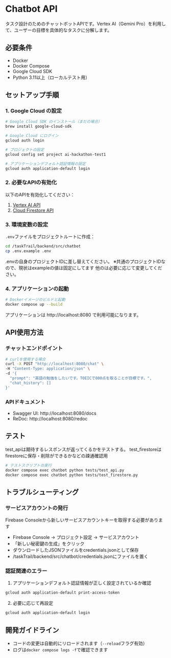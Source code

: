 # Chatbot API

タスク設計のためのチャットボットAPIです。Vertex AI（Gemini Pro）を利用して、ユーザーの目標を具体的なタスクに分解します。

## 必要条件

- Docker
- Docker Compose
- Google Cloud SDK
- Python 3.11以上（ローカルテスト用）

## セットアップ手順

### 1. Google Cloud の設定

```bash
# Google Cloud SDK のインストール（まだの場合）
brew install google-cloud-sdk

# Google Cloud にログイン
gcloud auth login

# プロジェクトの設定
gcloud config set project ai-hackathon-test1

# アプリケーションデフォルト認証情報の設定
gcloud auth application-default login
```

### 2. 必要なAPIの有効化

以下のAPIを有効化してください：
1. [Vertex AI API](https://console.cloud.google.com/apis/library/aiplatform.googleapis.com)
2. [Cloud Firestore API](https://console.cloud.google.com/apis/library/firestore.googleapis.com)

### 3. 環境変数の設定

`.env`ファイルをプロジェクトルートに作成：
```bash
cd /taskTrail/backend/src/chatbot
cp .env.example .env
```

.envの自身のプロジェクトIDに差し替えてください。
※共通のプロジェクトIDなので、現状はexampleの値は固定にしてます
他のは必要に応じて変更してください。

### 4. アプリケーションの起動

```bash
# Dockerイメージのビルドと起動
docker compose up --build
```

アプリケーションは http://localhost:8080 で利用可能になります。

## API使用方法

### チャットエンドポイント

```bash
# curlを使用する場合
curl -X POST "http://localhost:8080/chat" \
-H "Content-Type: application/json" \
-d '{
  "prompt": "英語の勉強をしたいです。TOEICで800点を取ることが目標です。",
  "chat_history": []
}'
```

### APIドキュメント

- Swagger UI: http://localhost:8080/docs
- ReDoc: http://localhost:8080/redoc

## テスト
test_apiは期待するレスポンスが返ってくるかをテストする。
test_firestoreはfirestoreに保存・削除ができるかなどの疎通確認用
```bash
# テストスクリプトの実行
docker compose exec chatbot python tests/test_api.py
docker compose exec chatbot python tests/test_firestore.py
```

## トラブルシューティング

### サービスアカウントの発行
Firebase Consoleから新しいサービスアカウントキーを取得する必要があります

- Firebase Console → プロジェクト設定 → サービスアカウント
- 「新しい秘密鍵の生成」をクリック
- ダウンロードしたJSONファイルをcredentials.jsonとして保存
- /taskTrail/backend/src/chatbot/credentials.jsonにファイルを置く

### 認証関連のエラー

1. アプリケーションデフォルト認証情報が正しく設定されているか確認
```bash
gcloud auth application-default print-access-token
```

2. 必要に応じて再設定
```bash
gcloud auth application-default login
```

## 開発ガイドライン

- コードの変更は自動的にリロードされます（`--reload`フラグ有効）
- ログは`docker compose logs -f`で確認できます